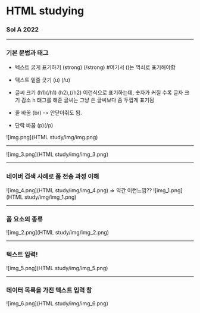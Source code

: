 # HTML studying
### Sol A 2022
---

### 기본 문법과 태그

- 텍스트 굵게 표기하기
    (strong) (/strong)    #여기서 ()는 꺽쇠로 표기해야함
- 텍스트 밑줄 긋기
    (u) (/u)

- 글씨 크기
    (h1)(/h1)
    (h2),(/h2)
    이런식으로 표기하는데, 숫자가 커질 수록 글자 크기 감소
    h 태그를 해준 글씨는 그냥 쓴 글씨보다 좀 두껍게 표기됨  

- 줄 바꿈 (br) -> 안닫아줘도 됨.
- 단락 바꿈 (p)(/p)


![img.png](HTML study/img/img.png)
<hr>

![img_3.png](HTML study/img/img_3.png)
<hr>

### 네이버 검색 사례로 폼 전송 과정 이해
![img_4.png](HTML study/img/img_4.png)
=> 약간 이런느낌??
![img_1.png](HTML study/img/img_1.png)
<hr>

### 폼 요소의 종류
![img_2.png](HTML study/img/img_2.png)
<hr>

### 텍스트 입력!
![img_5.png](HTML study/img/img_5.png)
<hr>

### 데이터 목록을 가진 텍스트 입력 창
![img_6.png](HTML study/img/img_6.png)